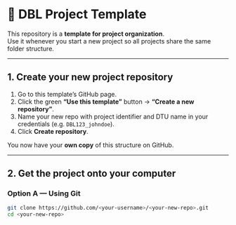 # 🚀 DBL Project Template

This repository is a **template for project organization**.  
Use it whenever you start a new project so all projects share the same folder structure.

---

## 1. Create your new project repository
1. Go to this template’s GitHub page.  
2. Click the green **“Use this template”** button → **“Create a new repository”**.  
3. Name your new repo with project identifier and DTU name in your credentials (e.g. `DBL123_johndoe`).  
4. Click **Create repository**.  

You now have your **own copy** of this structure on GitHub.  

---

## 2. Get the project onto your computer
### Option A — Using Git
```bash
git clone https://github.com/<your-username>/<your-new-repo>.git
cd <your-new-repo>
